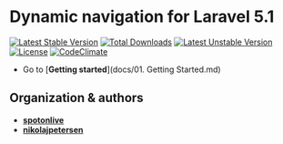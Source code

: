# Dynamic navigation for Laravel 5.1

[![Latest Stable Version](https://poser.pugx.org/spotonlive/sl-navigation/v/stable)](https://packagist.org/packages/spotonlive/sl-navigation) [![Total Downloads](https://poser.pugx.org/spotonlive/sl-navigation/downloads)](https://packagist.org/packages/spotonlive/sl-navigation) [![Latest Unstable Version](https://poser.pugx.org/spotonlive/sl-navigation/v/unstable)](https://packagist.org/packages/spotonlive/sl-navigation) [![License](https://poser.pugx.org/spotonlive/sl-navigation/license)](https://packagist.org/packages/spotonlive/sl-navigation) [![CodeClimate](https://d3s6mut3hikguw.cloudfront.net/github/spotonlive/sl-navigation/badges/gpa.svg)](https://codeclimate.com/github/spotonlive/sl-navigation)

* Go to [**Getting started**](docs/01. Getting Started.md)

## Organization & authors
* [**spotonlive**](https://github.com/spotonlive)
* [**nikolajpetersen**](https://github.com/Nikolajpetersen)